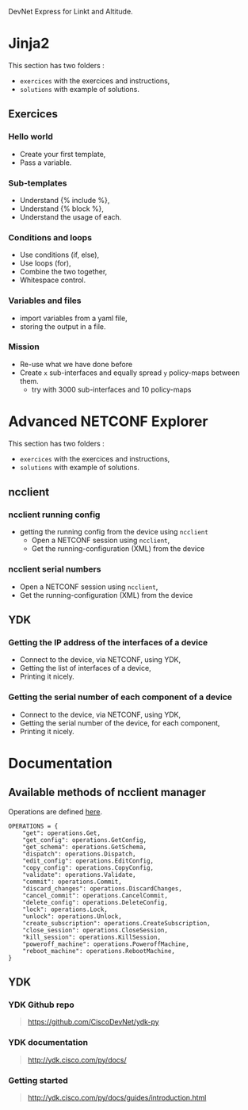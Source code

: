 DevNet Express for Linkt and Altitude.

# Jinja2

This section has two folders :
* `exercices` with the exercices and instructions,
* `solutions` with example of solutions.

## Exercices

### Hello world

* Create your first template,
* Pass a variable.

### Sub-templates

* Understand {% include %},
* Understand {% block %},
* Understand the usage of each.

### Conditions and loops

* Use conditions (if, else),
* Use loops (for),
* Combine the two together,
* Whitespace control.

### Variables and files

* import variables from a yaml file,
* storing the output in a file.

### Mission

* Re-use what we have done before
* Create `x` sub-interfaces and equally spread `y` policy-maps between them.
    * try with 3000 sub-interfaces and 10 policy-maps

# Advanced NETCONF Explorer

This section has two folders :
* `exercices` with the exercices and instructions,
* `solutions` with example of solutions.

## ncclient

### ncclient running config

* getting the running config from the device using `ncclient`
    * Open a NETCONF session using `ncclient`,
    * Get the running-configuration (XML) from the device

### ncclient serial numbers

* Open a NETCONF session using `ncclient`,
* Get the running-configuration (XML) from the device

## YDK

### Getting the IP address of the interfaces of a device

* Connect to the device, via NETCONF, using YDK,
* Getting the list of interfaces of a device,
* Printing it nicely.

### Getting the serial number of each component of a device

* Connect to the device, via NETCONF, using YDK,
* Getting the serial number of the device, for each component,
* Printing it nicely.

# Documentation

## Available methods of ncclient manager

Operations are defined [here](https://github.com/ncclient/ncclient/tree/master/ncclient/operations).

```
OPERATIONS = {
    "get": operations.Get,
    "get_config": operations.GetConfig,
    "get_schema": operations.GetSchema,
    "dispatch": operations.Dispatch,
    "edit_config": operations.EditConfig,
    "copy_config": operations.CopyConfig,
    "validate": operations.Validate,
    "commit": operations.Commit,
    "discard_changes": operations.DiscardChanges,
    "cancel_commit": operations.CancelCommit,
    "delete_config": operations.DeleteConfig,
    "lock": operations.Lock,
    "unlock": operations.Unlock,
    "create_subscription": operations.CreateSubscription,
    "close_session": operations.CloseSession,
    "kill_session": operations.KillSession,
    "poweroff_machine": operations.PoweroffMachine,
    "reboot_machine": operations.RebootMachine,
}
```

## YDK

### YDK Github repo

> https://github.com/CiscoDevNet/ydk-py

### YDK documentation

> http://ydk.cisco.com/py/docs/

### Getting started

> http://ydk.cisco.com/py/docs/guides/introduction.html